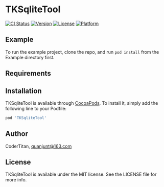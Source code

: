 # TKSqliteTool

[![CI Status](https://img.shields.io/travis/CoderTitan/TKSqliteTool.svg?style=flat)](https://travis-ci.org/CoderTitan/TKSqliteTool)
[![Version](https://img.shields.io/cocoapods/v/TKSqliteTool.svg?style=flat)](https://cocoapods.org/pods/TKSqliteTool)
[![License](https://img.shields.io/cocoapods/l/TKSqliteTool.svg?style=flat)](https://cocoapods.org/pods/TKSqliteTool)
[![Platform](https://img.shields.io/cocoapods/p/TKSqliteTool.svg?style=flat)](https://cocoapods.org/pods/TKSqliteTool)

## Example

To run the example project, clone the repo, and run `pod install` from the Example directory first.

## Requirements

## Installation

TKSqliteTool is available through [CocoaPods](https://cocoapods.org). To install
it, simply add the following line to your Podfile:

```ruby
pod 'TKSqliteTool'
```

## Author

CoderTitan, quanjunt@163.com

## License

TKSqliteTool is available under the MIT license. See the LICENSE file for more info.
